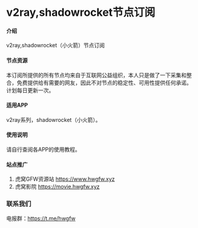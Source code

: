﻿# v2ray,shadowrocket节点订阅

#### 介绍
v2ray,shadowrocket（小火箭）节点订阅

#### 节点资源
本订阅所提供的所有节点均来自于互联网公益组织，本人只是做了一下采集和整合，免费提供给有需要的网友，因此不对节点的稳定性、可用性提供任何承诺。
计划每日更新一次。


#### 适用APP

v2ray系列，shadowrocket（小火箭）。

#### 使用说明

请自行查阅各APP的使用教程。

#### 站点推广
1. 虎窝GFW资源站 https://www.hwgfw.xyz
2. 虎窝影院 https://movie.hwgfw.xyz

### 联系我们
电报群：https://t.me/hwgfw